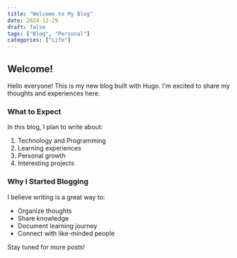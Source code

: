 ```yaml
---
title: "Welcome to My Blog"
date: 2024-12-29
draft: false
tags: ["Blog", "Personal"]
categories: ["Life"]
---
```


## Welcome!

Hello everyone! This is my new blog built with Hugo. I'm excited to share my thoughts and experiences here.

### What to Expect

In this blog, I plan to write about:
1. Technology and Programming
2. Learning experiences
3. Personal growth
4. Interesting projects

### Why I Started Blogging

I believe writing is a great way to:
- Organize thoughts
- Share knowledge
- Document learning journey
- Connect with like-minded people

Stay tuned for more posts!
